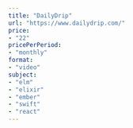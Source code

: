 ```yaml
---
title: "DailyDrip"
url: "https://www.dailydrip.com/"
price: 
- "22"
pricePerPeriod: 
- "monthly"
format: 
- "video"
subject: 
- "elm"
- "elixir"
- "ember"
- "swift"
- "react"
---
```

